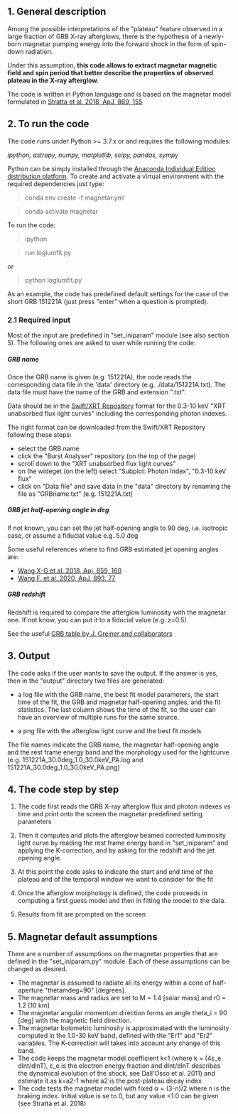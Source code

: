 ## 1. General description

Among the possible interpretations of the "plateau" feature observed in a large
fraction of GRB X-ray afterglows, there is the hypothesis of a newly-born magnetar
pumping energy into the forward shock in the form of spin-down radiation.

Under this assumption, **this code allows to extract magnetar magnetic field and spin period that better describe
the properties of observed plateau in the X-ray afterglow.**

The code is written in Python language and is based on the magnetar model formulated in [Stratta et al. 2018, ApJ, 869, 155](https://iopscience.iop.org/article/10.3847/1538-4357/aadd8f)



## 2. To run the code

The code runs under Python >= 3.7.x or and requires the following modules:

*ipython, astropy, numpy, matplotlib, scipy,  pandas, sympy*

Python can be simply installed through the [Anaconda Individual Edition distribution platform](https://www.anaconda.com/products/individual).
To create and activate a virtual environment with the required dependencies just type:

> conda env create -f magnetar.yml

> conda activate magnetar

To run the code:

> ipython

> run loglumfit.py

or

> python loglumfit.py

As an example, the code has predefined default settings for the case of the short GRB 151221A (just press "enter" when a question is prompted).


### 2.1 Required input

Most of the input are predefined in "set_iniparam" module (see also section 5). The following ones are asked to user while running the code:

##### GRB name
Once the GRB name is given (e.g. 151221A), the code reads the corresponding data file in the 'data' directory (e.g. ./data/151221A.txt).
The data file must have the name of the GRB and extension ".txt".

Data should be in the [Swift/XRT Repository](https://www.swift.ac.uk/xrt_curves/) format for the 0.3-10 keV "XRT unabsorbed flux light curves" including the corresponding photon indexes.

The right format can be downloaded from the Swift/XRT Repository following these steps:
* select the GRB name
* click the "Burst Analyser" repository (on the top of the page)
* scroll down to the "XRT unabsorbed flux light curves"
* on the wideget (on the left) select "Subplot: Photon Index", "0.3-10 keV flux"
* click on "Data file" and save data in the "data" directory by renaming the file as "GRBname.txt" (e.g. 151221A.txt) 


##### GRB jet half-opening angle in deg

If not known, you can set the jet half-opening angle to 90 deg, i.e. isotropic case, or assume a fiducial value e.g. 5.0 deg

Some useful references where to find GRB  estimated jet opening angles are:
- [Wang X-G et al. 2018, Apj, 859, 160](https://doi.org/10.3847%2F1538-4357%2Faabc13)
- [Wang F. et al. 2020, ApJ, 893, 77](https://iopscience.iop.org/article/10.3847/1538-4357/ab0a86/meta)

##### GRB redshift

Redshift is required to compare the afterglow luminosity with the magnetar one. If not know, you can put it to a fiducial value (e.g. z=0.5).

See the useful [GRB table by J. Greiner and collaborators](https://www.mpe.mpg.de/~jcg/grbgen.html)


## 3. Output

The code asks if the user wants to save the output. If the answer is yes, then
in the "output" directory two files are generated:

- a log file with the GRB name, the best fit model parameters, the start time of the fit, the GRB and magnetar half-opening angles, and the fit statistics.
The last column shows the time of the fit, so the user can have an overview of multiple runs for the same source.

- a png file with the afterglow light curve and the best fit models 

The file names indicate
the GRB name, the magnetar half-opening angle and the rest frame energy band and the morphology used for the lightcurve
(e.g. 151221A_30.0deg_1.0_30.0keV_PA.log and 151221A_30.0deg_1.0_30.0keV_PA.png)

## 4. The code step by step

1) The code first reads the GRB X-ray afterglow flux and photon indexes vs time and print onto the screen the magnetar predefined setting parameters

2) Then it computes and plots the afterglow beamed corrected luminosity light curve by reading
the rest frame energy band in "set_iniparam" and applying the K-correction,
and by asking for the redshift and the jet opening angle.

3) At this point the code asks to indicate the start and end time of the plateau and of the temporal window we want
to consider for the fit 

4) Once the afterglow morphology is defined, the code proceeds in computing a first guess model and then in fitting the model to the data.

5) Results from fit are prompted on the screen


## 5. Magnetar default assumptions

There are a number of assumptions on the magnetar properties that are defined in the "set_iniparam.py" module. Each of these assumptions can be changed as desired.

- The magnetar is assumed to radiate all its energy within a cone of half-aperture "thetamdeg=90" [degrees].
- The magnetar mass and radius are set to M = 1.4  [solar mass] and r0 = 1.2  [10 km]
- The magnetar angular momentum direction forms an angle theta_i = 90 [deg] with the magnetic field direction.
- The magnetar bolometric luminosity is approximated with the luminosity computed in the 1.0-30 keV band, defined with the "Er1" and "Er2" variables. The K-correction will takes into account any change of this band.
- The code keeps the magnetar model coefficient k<1 (where k = (4&epsilon;_e dlnt/dlnT), &epsilon;_e is the electron energy fraction and dlnt/dlnT describes the dynamical evolution of the shock, see Dall'Osso et al. 2011) and estimate it as k=a2-1 where a2 is the post-plateau decay index
- The code tests the magnetar model with fixed &alpha; = (3-n)/2 where n is the braking index. Initial value is se to 0, but any value <1.0 can be given (see Stratta et al. 2018)

